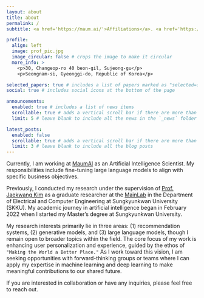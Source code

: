```yaml
---
layout: about
title: about
permalink: /
subtitle: <a href='https://maum.ai/'>Affiliations</a>. <a href='https://www.google.com/maps/place/(%EC%A3%BC)%EB%A7%88%EC%9D%8C%EC%97%90%EC%9D%B4%EC%95%84%EC%9D%B4/data=!3m1!4b1!4m6!3m5!1s0x357ca75847776f07:0x7739a77102bd032!8m2!3d37.4117582!4d127.0926251!16s%2Fg%2F11ks71388j?entry=ttu&g_ep=EgoyMDI1MDUxMi4wIKXMDSoASAFQAw%3D%3D'>Address.</a>

profile:
  align: left
  image: prof_pic.jpg
  image_circular: false # crops the image to make it circular
  more_info: >
    <p>30, Changeop-ro 40 beon-gil, Sujeong-gu</p>
    <p>Seongnam-si, Gyeonggi-do, Republic of Korea</p>

selected_papers: true # includes a list of papers marked as "selected={true}"
social: true # includes social icons at the bottom of the page

announcements:
  enabled: true # includes a list of news items
  scrollable: true # adds a vertical scroll bar if there are more than 3 news items
  limit: 5 # leave blank to include all the news in the `_news` folder

latest_posts:
  enabled: false
  scrollable: true # adds a vertical scroll bar if there are more than 3 new posts items
  limit: 3 # leave blank to include all the blog posts
---
```


Currently, I am working at [MaumAI](https://maum.ai) as an Artificial Intelligence Scientist. My responsibilities include fine-tuning large language models to align with specific business objectives.

Previously, I conducted my research under the supervision of [Prof. Jaekwang Kim](https://dramatic-samba-372.notion.site/Jaekwang-KIM-b5955ec7d50f488b8ff7bd29f9148641) as a graduate researcher at the [MainLab](https://mainlab.skku.edu) in the Department of Electrical and Computer Engineering at Sungkyunkwan University (SKKU).  My academic journey in artificial intelligence began in February 2022 when I started my Master’s degree at Sungkyunkwan University.

My research interests primarily lie in three areas: (1) recommendation systems, (2) generative models, and (3) large language models, though I remain open to broader topics within the field. The core focus of my work is enhancing user personalization and experience, guided by the ethos of `"Making the World a Better Place."` As I work toward this vision, I am seeking opportunities with forward-thinking groups or teams where I can apply my expertise in machine learning and deep learning to make meaningful contributions to our shared future.

If you are interested in collaboration or have any inquiries, please feel free to reach out.